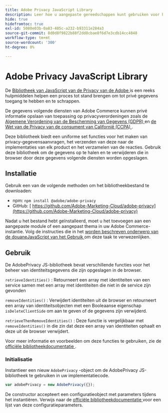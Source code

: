 ```yaml
---
title: Adobe Privacy JavaScript Library
description: Leer hoe u aangepaste gereedschappen kunt gebruiken voor het openen en verwijderen van persoonlijke klantgegevens die door Adobe Commerce zijn verzameld.
hide: true
hidefromtoc: true
exl-id: 5080e03b-0a83-405c-a232-b93311e284a3
source-git-commit: 8d0d8f9822b88f2dd8cbae8f6d7e3cdb14cc4848
workflow-type: tm+mt
source-wordcount: '300'
ht-degree: 0%

---
```


# Adobe Privacy JavaScript Library

<!-- TODO: Remove hide metadata when the library has been integrated with Commerce. -->

De [ Bibliotheek van JavaScript van de Privacy van de Adobe ](https://experienceleague.adobe.com/docs/experience-platform/privacy/js-library.html) is een reeks hulpmiddelen helpen een proces tot stand brengen om tot privé gegevens toegang te hebben en te schrappen.

De gegevens volgende diensten van Adobe Commerce kunnen privé informatie opslaan van toepassing op privacyverordeningen zoals de [ Algemene Verordening van de Bescherming van Gegevens (GDPR) ](gdpr.md) en [ de Wet van de Privacy van de consument van Californië (CCPA) ](ccpa.md).

Deze bibliotheek biedt een uniforme set functies voor het maken van privacy-gegevensaanvragen, het verzenden van deze naar de implementaties van elk product en het verzamelen van de reacties. Gebruik deze bibliotheek om de gegevens op te halen en te verwijderen die in browser door deze gegevens volgende diensten worden opgeslagen.

## Installatie

Gebruik een van de volgende methoden om het bibliotheekbestand te downloaden:

- npm: `npm install @adobe/adobe-privacy`
- GitHub: [ https://github.com/Adobe-Marketing-Cloud/adobe-privacy](https://github.com/Adobe-Marketing-Cloud/adobe-privacy)

Nadat u het bestand hebt geïnstalleerd, moet u het toevoegen aan een aangepaste module of een aangepast thema in uw Adobe Commerce-instantie. Volg de instructies die in het [ worden beschreven onderwerp van de douaneJavaScript van het Gebruik ](https://developer.adobe.com/commerce/frontend-core/javascript/custom/) om deze taak te verwezenlijken.

## Gebruik

De AdobePrivacy JS-bibliotheek bevat verschillende functies voor het beheer van identiteitsgegevens die zijn opgeslagen in de browser.

`retrieveIdentities()`
: Retourneert een array met identiteiten van een service samen met een array met identiteiten die niet in de service zijn gevonden

`removeIdentities()`
: Verwijdert identiteiten uit de browser en retourneert een array van identiteitsobjecten met een Booleaanse eigenschap `isDeleteClientSide` om aan te geven of de gegevens zijn verwijderd.

`retrieveThenRemoveIdentities()`
: Deze functie is vergelijkbaar met `removeIdentities()` in die zin dat deze een array van identiteiten ophaalt en deze uit de browser verwijdert.

Voor meer informatie en voorbeelden om deze functies te gebruiken, zie de [ officiële bibliotheekdocumentatie ](https://experienceleague.adobe.com/docs/experience-platform/privacy/js-library.html).

### Initialisatie

Instantieer een nieuw `AdobePrivacy` -object om de AdobePrivacy JS-bibliotheek te gebruiken in uw implementatiecode.

```js
var adobePrivacy = new AdobePrivacy({});
```

De constructor accepteert een configuratieobject met parameters tijdens het instantiëren.
Verwijs naar de [ officiële bibliotheekdocumentatie ](https://experienceleague.adobe.com/docs/experience-platform/privacy/js-library.html) voor een lijst van deze configuratieparameters.
